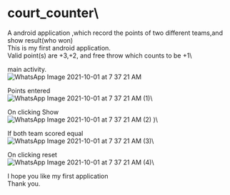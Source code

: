 # court_counter\
A android application ,which record the points of two different teams,and show result(who won)\
This is my first android application.\
Valid point(s) are +3,+2, and free throw which counts to be +1\

main activity.\
 ![WhatsApp Image 2021-10-01 at 7 37 21 AM](https://user-images.githubusercontent.com/88109183/135701615-c7099eb8-4789-4574-8019-31a7bcfe8ea0.jpeg)


Points entered\
![WhatsApp Image 2021-10-01 at 7 37 21 AM (1)](https://user-images.githubusercontent.com/88109183/135701435-090e269c-8eca-4824-967e-1a26b0858af2.jpeg)\

On clicking Show\
![WhatsApp Image 2021-10-01 at 7 37 21 AM (2)](https://user-images.githubusercontent.com/88109183/135701438-99fe2fe2-a228-4763-b972-5ea0acfe7df2.jpeg)
)\

If both team scored equal\
![WhatsApp Image 2021-10-01 at 7 37 21 AM (3)](https://user-images.githubusercontent.com/88109183/135701440-db458833-5156-440f-8f9f-4cddc270f574.jpeg)\

On clicking reset\
![WhatsApp Image 2021-10-01 at 7 37 21 AM (4)](https://user-images.githubusercontent.com/88109183/135701446-8b6ec2b3-fa88-4855-b04a-fdf559981f3c.jpeg)\

I hope you like my first application\
Thank you.





